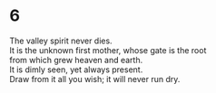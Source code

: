 # 6

The valley spirit never dies.<br/>
It is the unknown first mother, whose gate is the root<br/>
from which grew heaven and earth.<br/>
It is dimly seen, yet always present.<br/>
Draw from it all you wish; it will never run dry.<br/>